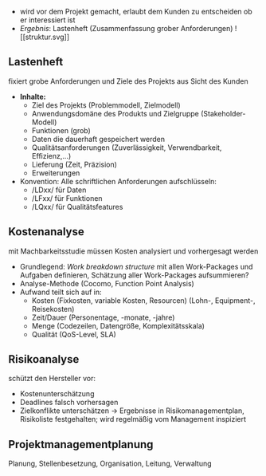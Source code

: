 - wird vor dem Projekt gemacht, erlaubt dem Kunden zu entscheiden ob er interessiert ist
- *Ergebnis*: Lastenheft (Zusammenfassung grober Anforderungen)
![[struktur.svg]]

## Lastenheft
fixiert grobe Anforderungen und Ziele des Projekts aus Sicht des Kunden
- **Inhalte:**
	- Ziel des Projekts (Problemmodell, Zielmodell)
	- Anwendungsdomäne des Produkts und Zielgruppe (Stakeholder-Modell)
	- Funktionen (grob)
	- Daten die dauerhaft gespeichert werden
	- Qualitätsanforderungen (Zuverlässigkeit, Verwendbarkeit, Effizienz,...)
	- Lieferung (Zeit, Präzision)
	- Erweiterungen
- Konvention: Alle schriftlichen Anforderungen aufschlüsseln:
	- /LDxx/ für Daten
	- /LFxx/ für Funktionen
	- /LQxx/ für Qualitätsfeatures

## Kostenanalyse
mit Machbarkeitsstudie müssen Kosten analysiert und vorhergesagt werden
- Grundlegend: *Work breakdown structure* mit allen Work-Packages und Aufgaben definieren, Schätzung aller Work-Packages aufsummieren?
- Analyse-Methode (Cocomo, Function Point Analysis)
- Aufwand teilt sich auf in:
	- Kosten (Fixkosten, variable Kosten, Resourcen) (Lohn-, Equipment-, Reisekosten)
	- Zeit/Dauer (Personentage, -monate, -jahre)
	- Menge (Codezeilen, Datengröße, Komplexitätsskala)
	- Qualität (QoS-Level, SLA)

## Risikoanalyse
schützt den Hersteller vor:
- Kostenunterschätzung
- Deadlines falsch vorhersagen
- Zielkonflikte unterschätzen
-> Ergebnisse in Risikomanagementplan, Risikoliste festgehalten; wird regelmäßig vom Management inspiziert

## Projektmanagementplanung
Planung, Stellenbesetzung, Organisation, Leitung, Verwaltung